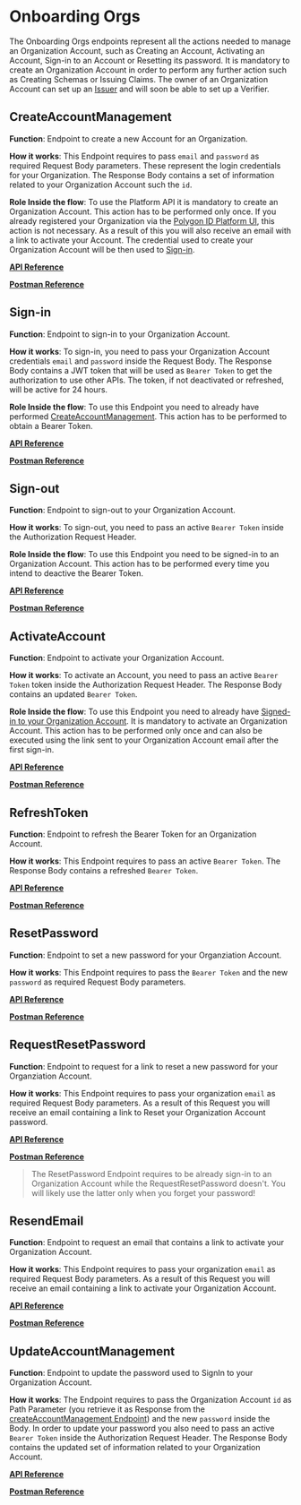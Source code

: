 # Onboarding Orgs

The Onboarding Orgs endpoints represent all the actions needed to manage an Organization Account, such as Creating an Account, Activating an Account, Sign-in to an Account or Resetting its password. It is mandatory to create an Organization Account in order to perform any further action such as Creating Schemas or Issuing Claims. The owner of an Organization Account can set up an [Issuer](../issuer/apis.md) and will soon be able to set up a Verifier.

## CreateAccountManagement

**Function**: Endpoint to create a new Account for an Organization. 

**How it works**: This Endpoint requires to pass `email` and `password` as required Request Body parameters. These represent the login credentials for your Organization. The Response Body contains a set of information related to your Organization Account such the `id`. 

**Role Inside the flow**: To use the Platform API it is mandatory to create an Organization Account. This action has to be performed only once. If you already registered your Organization via the [Polygon ID Platform UI](https://platform-test.polygonid.com/), this action is not necessary. As a result of this you will also receive an email with a link to activate your Account. The credential used to create your Organization Account will be then used to [Sign-in](#sign-in). 

**[API Reference](https://api-staging.polygonid.com/#tag/Onboarding-Orgs/operation/CreateAccountManagement)**

**[Postman Reference](https://web.postman.co/workspace/My-Workspace~ef6b645d-1b41-44d0-80fa-29f8f99bea63/request/19130748-e3215056-5796-42b9-b9cb-bf8a543837a8)**

## Sign-in

**Function**: Endpoint to sign-in to your Organization Account.

**How it works**: To sign-in, you need to pass your Organization Account credentials `email` and `password` inside the Request Body. The Response Body contains a JWT token that will be used as `Bearer Token` to get the authorization to use other APIs. The token, if not deactivated or refreshed, will be active for 24 hours.

**Role Inside the flow**: To use this Endpoint you need to already have performed [CreateAccountManagement](#createAccountmanagement). This action has to be performed to obtain a Bearer Token.

**[API Reference](https://api-staging.polygonid.com/#tag/Onboarding-Orgs/operation/CreateAccountManagement)**

**[Postman Reference](https://web.postman.co/workspace/My-Workspace~ef6b645d-1b41-44d0-80fa-29f8f99bea63/request/19130748-e3215056-5796-42b9-b9cb-bf8a543837a8)**

## Sign-out

**Function**: Endpoint to sign-out to your Organization Account.

**How it works**: To sign-out, you need to pass an active `Bearer Token` inside the Authorization Request Header.

**Role Inside the flow**: To use this Endpoint you need to be signed-in to an Organization Account. This action has to be performed every time you intend to deactive the Bearer Token.

**[API Reference](https://api-staging.polygonid.com/#tag/Onboarding-Orgs/operation/CreateAccountManagement)**

**[Postman Reference](https://web.postman.co/workspace/My-Workspace~ef6b645d-1b41-44d0-80fa-29f8f99bea63/request/19130748-e3215056-5796-42b9-b9cb-bf8a543837a8)**

## ActivateAccount

**Function**: Endpoint to activate your Organization Account. 

**How it works**: To activate an Account, you need to pass an active `Bearer Token` token inside the Authorization Request Header. The Response Body contains an updated `Bearer Token`.

**Role Inside the flow**: To use this Endpoint you need to already have [Signed-in to your Organization Account](#sign-in). It is mandatory to activate an Organization Account. This action has to be performed only once and can also be executed using the link sent to your Organization Account email after the first sign-in. 

**[API Reference](https://api-staging.polygonid.com/#tag/Onboarding-Orgs/operation/CreateAccountManagement)**

**[Postman Reference](https://web.postman.co/workspace/My-Workspace~ef6b645d-1b41-44d0-80fa-29f8f99bea63/request/19130748-e3215056-5796-42b9-b9cb-bf8a543837a8)**

## RefreshToken

**Function**: Endpoint to refresh the Bearer Token for an Organization Account. 

**How it works**: This Endpoint requires to pass an active `Bearer Token`. The Response Body contains a refreshed `Bearer Token`. 

**[API Reference](https://api-staging.polygonid.com/#tag/Onboarding-Orgs/operation/CreateAccountManagement)**

**[Postman Reference](https://web.postman.co/workspace/My-Workspace~ef6b645d-1b41-44d0-80fa-29f8f99bea63/request/19130748-e3215056-5796-42b9-b9cb-bf8a543837a8)**

## ResetPassword

**Function**: Endpoint to set a new password for your Organziation Account. 

**How it works**: This Endpoint requires to pass the `Bearer Token` and the new `password` as required Request Body parameters.

**[API Reference](https://api-staging.polygonid.com/#tag/Onboarding-Orgs/operation/CreateAccountManagement)**

**[Postman Reference](https://web.postman.co/workspace/My-Workspace~ef6b645d-1b41-44d0-80fa-29f8f99bea63/request/19130748-e3215056-5796-42b9-b9cb-bf8a543837a8)**

## RequestResetPassword

**Function**: Endpoint to request for a link to reset a new password for your Organziation Account. 

**How it works**: This Endpoint requires to pass your organization `email` as required Request Body parameters. As a result of this Request you will receive an email containing a link to Reset your Organization Account password.

**[API Reference](https://api-staging.polygonid.com/#tag/Onboarding-Orgs/operation/CreateAccountManagement)**

**[Postman Reference](https://web.postman.co/workspace/My-Workspace~ef6b645d-1b41-44d0-80fa-29f8f99bea63/request/19130748-e3215056-5796-42b9-b9cb-bf8a543837a8)**

> The ResetPassword Endpoint requires to be already sign-in to an Organization Account while the RequestResetPassword doesn't. You will likely use the latter only when you forget your password!

## ResendEmail

**Function**: Endpoint to request an email that contains a link to activate your Organization Account.

**How it works**: This Endpoint requires to pass your organization `email` as required Request Body parameters. As a result of this Request you will receive an email containing a link to activate your Organization Account.

**[API Reference](https://api-staging.polygonid.com/#tag/Onboarding-Orgs/operation/CreateAccountManagement)**

**[Postman Reference](https://web.postman.co/workspace/My-Workspace~ef6b645d-1b41-44d0-80fa-29f8f99bea63/request/19130748-e3215056-5796-42b9-b9cb-bf8a543837a8)**

## UpdateAccountManagement

**Function**: Endpoint to update the password used to SignIn to your Organization Account.

**How it works**: The Endpoint requires to pass the Organization Account `id` as Path Parameter (you retrieve it as Response from the [createAccountManagement Endpoint](#createAccountmanagement)) and the new `password` inside the Body. In order to update your password you also need to pass an active `Bearer Token` inside the Authorization Request Header. The Response Body contains the updated set of information related to your Organization Account. 

**[API Reference](https://api-staging.polygonid.com/#tag/Onboarding-Orgs/operation/CreateAccountManagement)**

**[Postman Reference](https://web.postman.co/workspace/My-Workspace~ef6b645d-1b41-44d0-80fa-29f8f99bea63/request/19130748-e3215056-5796-42b9-b9cb-bf8a543837a8)**


